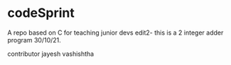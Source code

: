 # codeSprint
A repo based on C for teaching junior devs
edit2- this is a 2 integer adder program 30/10/21.




contributor jayesh vashishtha

